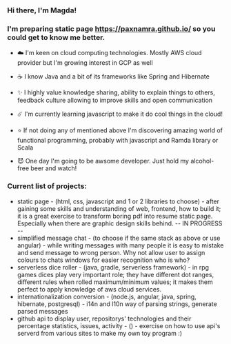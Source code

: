 ### Hi there, I'm Magda!
### I'm preparing static page https://paxnamra.github.io/ so you could get to know me better.

- :cloud: I'm keen on cloud computing technologies. Mostly AWS cloud provider but I'm growing interest in GCP as well 
- :coffee: I know Java and a bit of its frameworks like Spring and Hibernate
- :sparkles: I highly value knowledge sharing, ability to explain things to others, feedback culture allowing to improve skills and open communication 

- :comet: I'm currently learning javascript to make it do cool things in the cloud! 
- :star: If not doing any of mentioned above I'm discovering amazing world of functional programming, probably with javascript and Ramda library or Scala
- :smiling_imp: One day I'm going to be awsome developer. Just hold my alcohol-free beer and watch!

### Current list of projects:
* static page - (html, css, javascript and 1 or 2 libraries to choose) - after gaining some skills and understanding of web, frontend, how to build it; it is a great exercise to transform boring pdf into resume static page. Especially when there are graphic design skills behind. -- IN PROGRESS --
* simplified message chat - (to choose if the same stack as above or use angular) - while writing messages with many people it is easy to mistake and send message to wrong person. Why not allow user to assign colours to chats windows for easier recognition who is who?
* serverless dice roller - (java, gradle, serverless framework) - in rpg games dices play very important role; they have different dot ranges, different rules when rolled maximum/minimum values; it makes them perfect to apply knowledge of aws cloud services.
* internationalization conversion - (node.js, angular, java, spring, hibernate, postgresql) - i14n and l10n way of parsing strings, generate parsed messages
* github api to display user, repositorys' technologies and their percentage statistics, issues, activity - () - exercise on how to use api's serverd from various sites to make my own toy program :)
